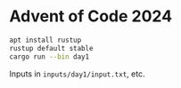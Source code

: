 # Advent of Code 2024

```sh
apt install rustup
rustup default stable
cargo run --bin day1
```

Inputs in `inputs/day1/input.txt`, etc.
